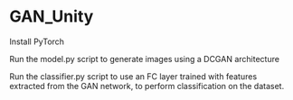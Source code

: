 # GAN_Unity

Install PyTorch 

Run the model.py script to generate images using a DCGAN architecture

Run the classifier.py script to use an FC layer trained with features 
extracted from the GAN network, to perform classification on the dataset.
